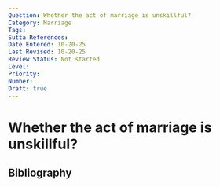 ```yaml
---
Question: Whether the act of marriage is unskillful?
Category: Marriage
Tags: 
Sutta References: 
Date Entered: 10-20-25
Last Revised: 10-20-25
Review Status: Not started
Level: 
Priority: 
Number: 
Draft: true
---
```


# Whether the act of marriage is unskillful?

## Bibliography

<!-- 

Notes:



-->